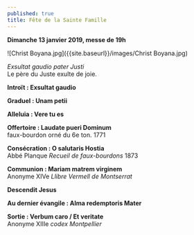 ```yaml
---
published: true
title: Fête de la Sainte Famille
---
```

**Dimanche 13 janvier 2019, messe de 19h**  

![Christ Boyana.jpg]({{site.baseurl}}/images/Christ Boyana.jpg)

*Exsultat gaudio pater Justi*  
Le père du Juste exulte de joie.

**Introït : Exsultat gaudio**

**Graduel : Unam petii**

**Alleluia : Vere tu es**

**Offertoire : Laudate pueri Dominum**  
faux-bourdon orné du 6e ton. 1771

**Consécration : O salutaris Hostia**  
Abbé Planque *Recueil de faux-bourdons* 1873

**Communion : Mariam matrem virginem**  
Anonyme XIVe *Llibre Vermell de Montserrat*

**Descendit Jesus**  

**Au dernier évangile : Alma redemptoris Mater**  

**Sortie : Verbum caro / Et veritate**  
Anonyme XIIIe *codex Montpellier*
